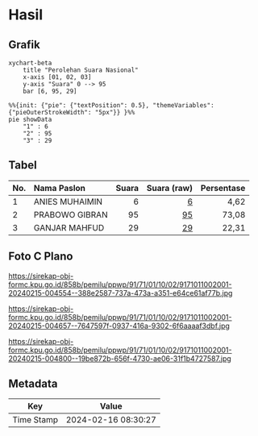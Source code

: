 # Hasil

## Grafik

```mermaid
xychart-beta
    title "Perolehan Suara Nasional"
    x-axis [01, 02, 03]
    y-axis "Suara" 0 --> 95
    bar [6, 95, 29]
```

```mermaid
%%{init: {"pie": {"textPosition": 0.5}, "themeVariables": {"pieOuterStrokeWidth": "5px"}} }%%
pie showData
    "1" : 6
    "2" : 95
    "3" : 29
```

## Tabel

| No. | Nama Paslon    | Suara | Suara (raw) | Persentase |
|:--- |:-------------- | -----:| -----------:| ----------:|
| 1   | ANIES MUHAIMIN | 6     | [6][p-1]    | 4,62       |
| 2   | PRABOWO GIBRAN | 95    | [95][p-2]   | 73,08      |
| 3   | GANJAR MAHFUD  | 29    | [29][p-3]   | 22,31      |


[p-1]: https://github.com/gigit-pemilu/pemilu-2024/blob/main/pilpres/hitung-suara/sub/91-papua/sub/71-kota-jayapura/sub/01-jayapura-utara/sub/1002-bayangkara/sub/001-tps/sub/paslon-1.txt
[p-2]: https://github.com/gigit-pemilu/pemilu-2024/blob/main/pilpres/hitung-suara/sub/91-papua/sub/71-kota-jayapura/sub/01-jayapura-utara/sub/1002-bayangkara/sub/001-tps/sub/paslon-2.txt
[p-3]: https://github.com/gigit-pemilu/pemilu-2024/blob/main/pilpres/hitung-suara/sub/91-papua/sub/71-kota-jayapura/sub/01-jayapura-utara/sub/1002-bayangkara/sub/001-tps/sub/paslon-3.txt

## Foto C Plano

https://sirekap-obj-formc.kpu.go.id/858b/pemilu/ppwp/91/71/01/10/02/9171011002001-20240215-004554--388e2587-737a-473a-a351-e64ce61af77b.jpg

https://sirekap-obj-formc.kpu.go.id/858b/pemilu/ppwp/91/71/01/10/02/9171011002001-20240215-004657--7647597f-0937-416a-9302-6f6aaaaf3dbf.jpg

https://sirekap-obj-formc.kpu.go.id/858b/pemilu/ppwp/91/71/01/10/02/9171011002001-20240215-004800--19be872b-656f-4730-ae06-31f1b4727587.jpg


## Metadata

| Key        | Value               |
| ---------- | ------------------- |
| Time Stamp | 2024-02-16 08:30:27 |



